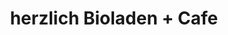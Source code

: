 ---
title: "herzlich Bioladen + Cafe"
url: /friedrichshafen/herzlich-bioladen-cafe/
shop: Lebensmittel
---